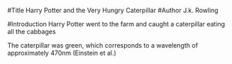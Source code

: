 #Title
Harry Potter and the Very Hungry Caterpillar
#Author
J.k. Rowling

#Introduction
Harry Potter went to the farm and caught a caterpillar eating all the cabbages

The caterpillar was green, which corresponds to a wavelength of approximately 470nm (Einstein et al.)
